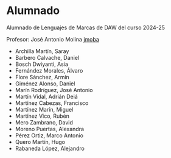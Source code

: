# Alumnado
Alumnado de Lenguajes de Marcas de DAW del curso 2024-25

Profesor: José Antonio Molina [jmoba](https://github.com/jmoba)

* Archilla Martín, Saray
* Barbero Calvache, Daniel
* Bosch Dwiyanti, Asia
* Fernández Morales, Álvaro
* Flore Sánchez, Armín
* Giménez Alonso, Daniel
* Marín Rodríguez, José Antonio
* Martín Vidal, Adrián Deiá
* Martínez Cabezas, Francisco
* Martínez Marín, Miguel
* Martínez Vico, Rubén
* Mero Zambrano, David
* Moreno Puertas, Alexandra
* Pérez Ortiz, Marco Antonio
* Quero Martín, Hugo
* Rabaneda López, Alejandro
